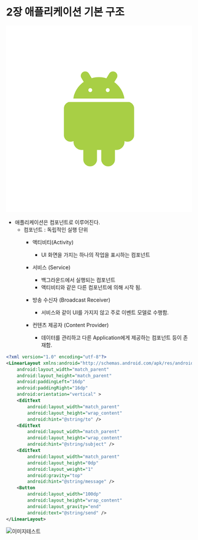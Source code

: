 # 2장 애플리케이션 기본 구조

![안드로이드 이미지](img/android2.png)

* 애플리케이션은 컴포넌트로 이루어진다.
    - 컴포넌트 : 독립적인 실행 단위
        - 액티비티(Activity)
            - UI 화면을 가지는 하나의 작업을 표시하는 컴포넌트

        - 서비스 (Service)
            - 백그라운드에서 실행되는 컴포넌트
            - 액티비티와 같은 다른 컴포넌트에 의해 시작 됨.

        - 방송 수신자 (Broadcast Receiver)
            - 서비스와 같이 UI를 가지지 않고 주로 이벤트 모델로 수행함.

        - 컨텐츠 제공자 (Content Provider)
            - 데이터를 관리하고 다른 Application에게 제공하는 컴포넌트 등이 존재함.


```xml
<?xml version="1.0" encoding="utf-8"?>
<LinearLayout xmlns:android="http://schemas.android.com/apk/res/android"
    android:layout_width="match_parent"
    android:layout_height="match_parent"
    android:paddingLeft="16dp"
    android:paddingRight="16dp"
    android:orientation="vertical" >
    <EditText
        android:layout_width="match_parent"
        android:layout_height="wrap_content"
        android:hint="@string/to" />
    <EditText
        android:layout_width="match_parent"
        android:layout_height="wrap_content"
        android:hint="@string/subject" />
    <EditText
        android:layout_width="match_parent"
        android:layout_height="0dp"
        android:layout_weight="1"
        android:gravity="top"
        android:hint="@string/message" />
    <Button
        android:layout_width="100dp"
        android:layout_height="wrap_content"
        android:layout_gravity="end"
        android:text="@string/send" />
</LinearLayout>
```

![이미지테스트](img/404.png)